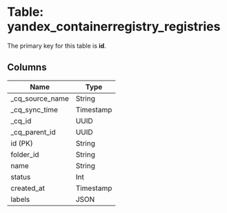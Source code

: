 # Table: yandex_containerregistry_registries



The primary key for this table is **id**.



## Columns
| Name          | Type          |
| ------------- | ------------- |
|_cq_source_name|String|
|_cq_sync_time|Timestamp|
|_cq_id|UUID|
|_cq_parent_id|UUID|
|id (PK)|String|
|folder_id|String|
|name|String|
|status|Int|
|created_at|Timestamp|
|labels|JSON|